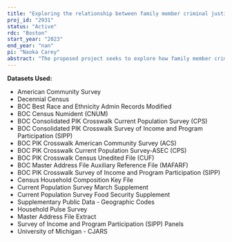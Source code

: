 ```yaml
---
title: "Exploring the relationship between family member criminal justice involvement, family well-being and young adult outcomes"
proj_id: "2931"
status: "Active"
rdc: "Boston"
start_year: "2023"
end_year: "nan"
pi: "Naoka Carey"
abstract: "The proposed project seeks to explore how family member criminal justice involvement and incarceration - either parental or sibling - influences the family and neighborhood contexts in which contemporary children live, their families' well-being, and their early adulthood outcomes. Prior research has found multiple negative associations between parental incarceration and children's well-being, extending well into young adulthood. However, research has been limited by small samples of children who have experienced parental incarceration within larger studies, and less attention has been paid to the consequences of a family member's conviction (without incarceration) or the influence of neighborhood context. This project will create new population estimates that fall in three broad research areas: 1) How children's exposure to household members' criminal justice contact (CJC) has varied over neighborhood and family context and time; 2) how children's exposure to familial CJC is associated with children's immediate household-level context, including levels of poverty and food insecurity; and 3) how children's exposure to familial CJC effects their outcomes in young adulthood, including educational attainment, economic mobility, and their own involvement in criminal justice systems."
---
```


**Datasets Used:**

  - American Community Survey 
  - Decennial Census 
  - BOC Best Race and Ethnicity Admin Records Modified 
  - BOC Census Numident (CNUM) 
  - BOC Consolidated PIK Crosswalk Current Population Survey (CPS) 
  - BOC Consolidated PIK Crosswalk Survey of Income and Program Participation (SIPP) 
  - BOC PIK Crosswalk American Community Survey (ACS) 
  - BOC PIK Crosswalk Current Population Survey-ASEC (CPS) 
  - BOC PIK Crosswalk Census Unedited File (CUF) 
  - BOC Master Address File Auxiliary Reference File (MAFARF) 
  - BOC PIK Crosswalk Survey of Income and Program Participation (SIPP) 
  - Census Household Composition Key File 
  - Current Population Survey March Supplement 
  - Current Population Survey Food Security Supplement 
  - Supplementary Public Data - Geographic Codes 
  - Household Pulse Survey 
  - Master Address File Extract 
  - Survey of Income and Program Participation (SIPP) Panels 
  - University of Michigan - CJARS 

